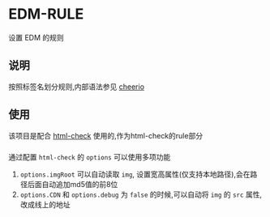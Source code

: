 # EDM-RULE
设置 EDM 的规则

## 说明
按照标签名划分规则,内部语法参见 [cheerio](https://github.com/cheeriojs/cheerio)

## 使用
该项目是配合 [html-check](https://github.com/zhangsanshi/html-check) 使用的,作为html-check的rule部分

### 
通过配置 `html-check` 的 `options` 可以使用多项功能

1. `options.imgRoot` 可以自动读取 `img`, 设置宽高属性(仅支持本地路径),会在路径后面自动追加md5值的前8位
2. `options.CDN` 和 `options.debug` 为 `false` 的时候,可以自动将 `img` 的 `src` 属性,改成线上的地址